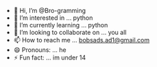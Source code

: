 - 👋 Hi, I’m @Bro-gramming
- 👀 I’m interested in ... python 
- 🌱 I’m currently learning ... python 
- 💞️ I’m looking to collaborate on ... you all 
- 📫 How to reach me ... bobsads.ad1@gmail.com
- 😄 Pronouns: ... he
- ⚡ Fun fact: ...
im under 14
<!---
Bro-gramming/Bro-gramming is a ✨ special ✨ repository because its `README.md` (this file) appears on your GitHub profile.
You can click the Preview link to take a look at your changes.
--->

